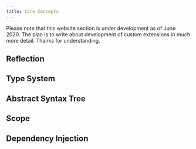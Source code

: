 ```yaml
---
title: Core Concepts
---
```


<div class="bg-yellow-100 border-l-4 border-yellow-500 text-yellow-700 p-4 mb-4" role="alert">

Please note that this website section is under development as of June 2020. The plan is to write about development of custom extensions in much more detail. Thanks for understanding.

</div>

Reflection
-----------------

Type System
-----------------

Abstract Syntax Tree
-----------------

Scope
-----------------

Dependency Injection
-----------------
